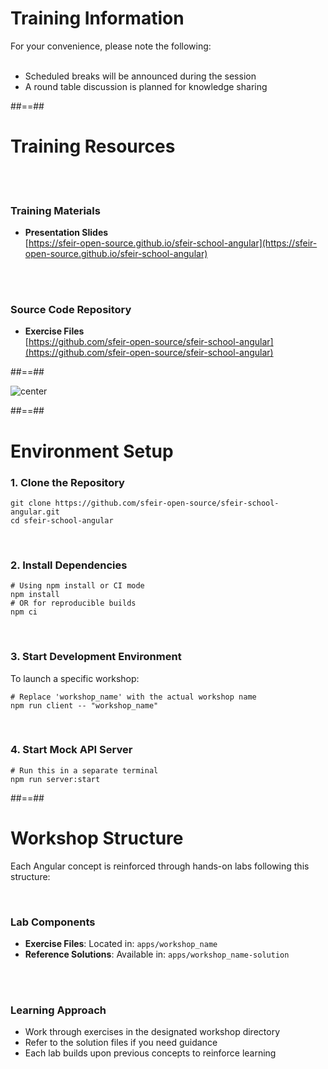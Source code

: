 # Training Information

For your convenience, please note the following: <br/><br/>

- Scheduled breaks will be announced during the session
- A round table discussion is planned for knowledge sharing

##==##

# Training Resources

<br/><br/>

### Training Materials

- **Presentation Slides**  
  [https://sfeir-open-source.github.io/sfeir-school-angular](https://sfeir-open-source.github.io/sfeir-school-angular)

<br/><br/>

### Source Code Repository

- **Exercise Files**  
  [https://github.com/sfeir-open-source/sfeir-school-angular](https://github.com/sfeir-open-source/sfeir-school-angular)

##==##

![center](assets/images/school/basics/sfeir_people.png)

##==##

<!-- .slide: class="with-code inconsolata" -->

# Environment Setup

### 1. Clone the Repository

```shell
git clone https://github.com/sfeir-open-source/sfeir-school-angular.git
cd sfeir-school-angular
```

<!-- .element: class="medium-code" -->

<br/>

### 2. Install Dependencies

```shell
# Using npm install or CI mode
npm install
# OR for reproducible builds
npm ci
```

<!-- .element: class="medium-code" -->

<br/>

### 3. Start Development Environment

To launch a specific workshop:

```shell
# Replace 'workshop_name' with the actual workshop name
npm run client -- "workshop_name"
```

<!-- .element: class="medium-code" -->

<br/>

### 4. Start Mock API Server

```shell
# Run this in a separate terminal
npm run server:start
```

<!-- .element: class="medium-code" -->

##==##

# Workshop Structure

Each Angular concept is reinforced through hands-on labs following this structure:

<br/>

### Lab Components

- **Exercise Files**: Located in: `apps/workshop_name`
- **Reference Solutions**: Available in: `apps/workshop_name-solution`

<br/><br/>

### Learning Approach

- Work through exercises in the designated workshop directory
- Refer to the solution files if you need guidance
- Each lab builds upon previous concepts to reinforce learning
